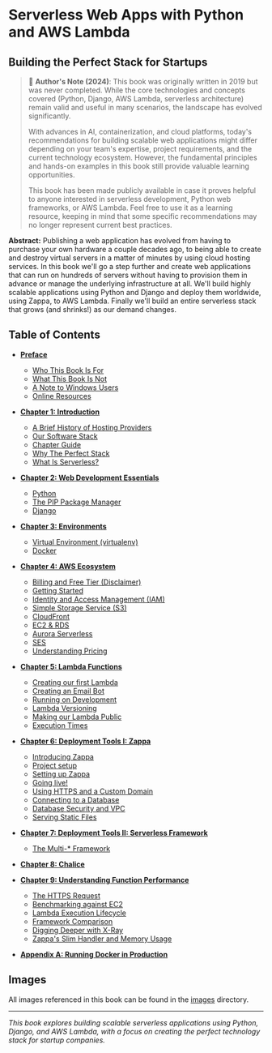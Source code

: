 # Serverless Web Apps with Python and AWS Lambda

## Building the Perfect Stack for Startups

> 📝 **Author's Note (2024)**: This book was originally written in 2019 but was never completed. While the core technologies and concepts covered (Python, Django, AWS Lambda, serverless architecture) remain valid and useful in many scenarios, the landscape has evolved significantly. 
>
> With advances in AI, containerization, and cloud platforms, today's recommendations for building scalable web applications might differ depending on your team's expertise, project requirements, and the current technology ecosystem. However, the fundamental principles and hands-on examples in this book still provide valuable learning opportunities.
>
> This book has been made publicly available in case it proves helpful to anyone interested in serverless development, Python web frameworks, or AWS Lambda. Feel free to use it as a learning resource, keeping in mind that some specific recommendations may no longer represent current best practices.

**Abstract:** Publishing a web application has evolved from having to purchase your own hardware a couple decades ago, to being able to create and destroy virtual servers in a matter of minutes by using cloud hosting services. In this book we'll go a step further and create web applications that can run on hundreds of servers without having to provision them in advance or manage the underlying infrastructure at all. We'll build highly scalable applications using Python and Django and deploy them worldwide, using Zappa, to AWS Lambda. Finally we'll build an entire serverless stack that grows (and shrinks!) as our demand changes.

## Table of Contents

- [**Preface**](00-preface.md)
  - [Who This Book Is For](00-preface.md#who-this-book-is-for)
  - [What This Book Is Not](00-preface.md#what-this-book-is-not)
  - [A Note to Windows Users](00-preface.md#a-note-to-windows-users)
  - [Online Resources](00-preface.md#online-resources)

- [**Chapter 1: Introduction**](01-introduction.md)
  - [A Brief History of Hosting Providers](01-introduction.md#a-brief-history-of-hosting-providers)
  - [Our Software Stack](01-introduction.md#our-software-stack)
  - [Chapter Guide](01-introduction.md#chapter-guide)
  - [Why The Perfect Stack](01-introduction.md#why-the-perfect-stack)
  - [What Is Serverless?](01-introduction.md#what-is-serverless)

- [**Chapter 2: Web Development Essentials**](02-web-development-essentials.md)
  - [Python](02-web-development-essentials.md#python)
  - [The PIP Package Manager](02-web-development-essentials.md#the-pip-package-manager)
  - [Django](02-web-development-essentials.md#django)

- [**Chapter 3: Environments**](03-environments.md)
  - [Virtual Environment (virtualenv)](03-environments.md#virtual-environment-virtualenv)
  - [Docker](03-environments.md#docker)

- [**Chapter 4: AWS Ecosystem**](04-aws-ecosystem.md)
  - [Billing and Free Tier (Disclaimer)](04-aws-ecosystem.md#billing-and-free-tier-disclaimer)
  - [Getting Started](04-aws-ecosystem.md#getting-started)
  - [Identity and Access Management (IAM)](04-aws-ecosystem.md#identity-and-access-management-iam)
  - [Simple Storage Service (S3)](04-aws-ecosystem.md#simple-storage-service-s3)
  - [CloudFront](04-aws-ecosystem.md#cloudfront)
  - [EC2 & RDS](04-aws-ecosystem.md#ec2--rds)
  - [Aurora Serverless](04-aws-ecosystem.md#aurora-serverless)
  - [SES](04-aws-ecosystem.md#ses)
  - [Understanding Pricing](04-aws-ecosystem.md#understanding-pricing)

- [**Chapter 5: Lambda Functions**](05-lambda-functions.md)
  - [Creating our first Lambda](05-lambda-functions.md#creating-our-first-lambda)
  - [Creating an Email Bot](05-lambda-functions.md#creating-an-email-bot)
  - [Running on Development](05-lambda-functions.md#running-on-development)
  - [Lambda Versioning](05-lambda-functions.md#lambda-versioning)
  - [Making our Lambda Public](05-lambda-functions.md#making-our-lambda-public)
  - [Execution Times](05-lambda-functions.md#execution-times)

- [**Chapter 6: Deployment Tools I: Zappa**](06-deployment-tools-zappa.md)
  - [Introducing Zappa](06-deployment-tools-zappa.md#introducing-zappa)
  - [Project setup](06-deployment-tools-zappa.md#project-setup)
  - [Setting up Zappa](06-deployment-tools-zappa.md#setting-up-zappa)
  - [Going live!](06-deployment-tools-zappa.md#going-live)
  - [Using HTTPS and a Custom Domain](06-deployment-tools-zappa.md#using-https-and-a-custom-domain)
  - [Connecting to a Database](06-deployment-tools-zappa.md#connecting-to-a-database)
  - [Database Security and VPC](06-deployment-tools-zappa.md#database-security-and-vpc)
  - [Serving Static Files](06-deployment-tools-zappa.md#serving-static-files)

- [**Chapter 7: Deployment Tools II: Serverless Framework**](07-deployment-tools-serverless.md)
  - [The Multi-* Framework](07-deployment-tools-serverless.md#multi-language-multi-platform)

- [**Chapter 8: Chalice**](08-chalice.md)

- [**Chapter 9: Understanding Function Performance**](09-understanding-function-performance.md)
  - [The HTTPS Request](09-understanding-function-performance.md#the-https-request)
  - [Benchmarking against EC2](09-understanding-function-performance.md#benchmarking-against-ec2)
  - [Lambda Execution Lifecycle](09-understanding-function-performance.md#lambda-execution-lifecycle)
  - [Framework Comparison](09-understanding-function-performance.md#framework-comparison)
  - [Digging Deeper with X-Ray](09-understanding-function-performance.md#digging-deeper-with-x-ray)
  - [Zappa's Slim Handler and Memory Usage](09-understanding-function-performance.md#zappas-slim-handler-and-memory-usage)

- [**Appendix A: Running Docker in Production**](appendix-a-docker-production.md)

## Images

All images referenced in this book can be found in the [images](images/) directory.

---

*This book explores building scalable serverless applications using Python, Django, and AWS Lambda, with a focus on creating the perfect technology stack for startup companies.*
